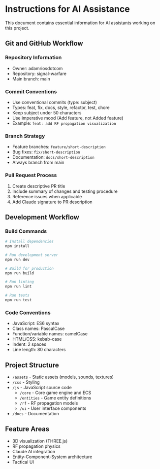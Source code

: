 # Instructions for AI Assistance

This document contains essential information for AI assistants working on this project.

## Git and GitHub Workflow

### Repository Information
- Owner: adamriosdotcom
- Repository: signal-warfare
- Main branch: main

### Commit Conventions
- Use conventional commits (type: subject)
- Types: feat, fix, docs, style, refactor, test, chore
- Keep subject under 50 characters
- Use imperative mood (Add feature, not Added feature)
- Example: `feat: add RF propagation visualization`

### Branch Strategy
- Feature branches: `feature/short-description`
- Bug fixes: `fix/short-description`
- Documentation: `docs/short-description`
- Always branch from main

### Pull Request Process
1. Create descriptive PR title
2. Include summary of changes and testing procedure
3. Reference issues when applicable
4. Add Claude signature to PR description

## Development Workflow

### Build Commands
```bash
# Install dependencies
npm install

# Run development server
npm run dev

# Build for production
npm run build

# Run linting
npm run lint

# Run tests
npm run test
```

### Code Conventions
- JavaScript: ES6 syntax
- Class names: PascalCase
- Function/variable names: camelCase
- HTML/CSS: kebab-case
- Indent: 2 spaces
- Line length: 80 characters

## Project Structure
- `/assets` - Static assets (models, sounds, textures)
- `/css` - Styling
- `/js` - JavaScript source code
  - `/core` - Core game engine and ECS
  - `/entities` - Game entity definitions
  - `/rf` - RF propagation models
  - `/ui` - User interface components
- `/docs` - Documentation

## Feature Areas
- 3D visualization (THREE.js)
- RF propagation physics
- Claude AI integration
- Entity-Component-System architecture
- Tactical UI